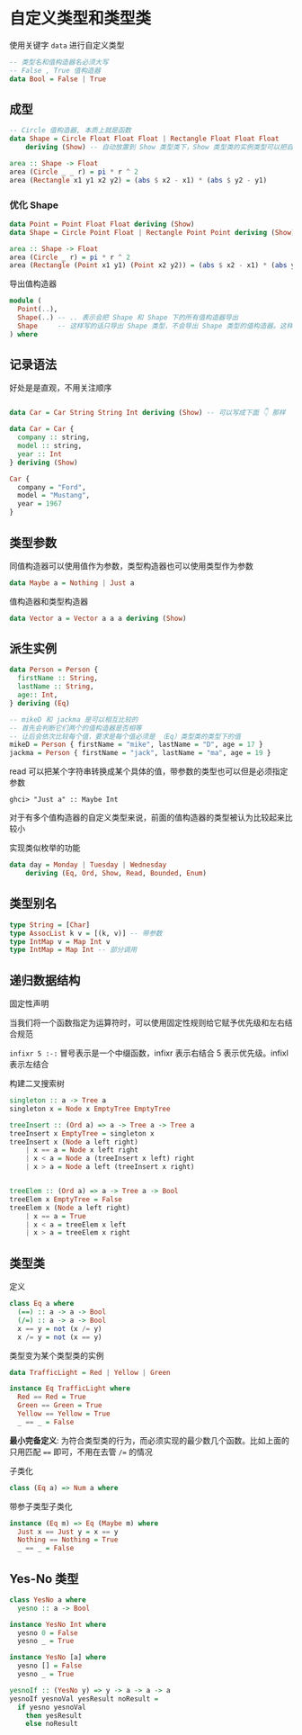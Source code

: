# 自定义类型和类型类

使用关键字 `data` 进行自定义类型

```haskell
-- 类型名和值构造器名必须大写
-- False , True 值构造器
data Bool = False | True
```

## 成型

```haskell
-- Circle 值构造器, 本质上就是函数
data Shape = Circle Float Float Float | Rectangle Float Float Float
    deriving (Show) -- 自动放置到 Show 类型类下，Show 类型类的实例类型可以把自身用字符串的形式打印出来

area :: Shape -> Float
area (Circle _ _ r) = pi * r ^ 2
area (Rectangle x1 y1 x2 y2) = (abs $ x2 - x1) * (abs $ y2 - y1)
```

### 优化 Shape

```haskell
data Point = Point Float Float deriving (Show)
data Shape = Circle Point Float | Rectangle Point Point deriving (Show)

area :: Shape -> Float
area (Circle _ r) = pi * r ^ 2
area (Rectangle (Point x1 y1) (Point x2 y2)) = (abs $ x2 - x1) * (abs y2 - y1)
```

导出值构造器

```haskell
module (
  Point(..),
  Shape(..) -- .. 表示会把 Shape 和 Shape 下的所有值构造器导出
  Shape     -- 这样写的话只导出 Shape 类型，不会导出 Shape 类型的值构造器。这样的好处就是形成了一个黑盒，Shape 的作者可以任意修改 Shape 的内部结构，而不对使用者产生影响
) where
```

## 记录语法

好处是是直观，不用关注顺序

```haskell

data Car = Car String String Int deriving (Show) -- 可以写成下面 👇 那样

data Car = Car {
  company :: string,
  model :: string,
  year :: Int
} deriving (Show)

Car {
  company = "Ford",
  model = "Mustang",
  year = 1967
}
```

## 类型参数

同值构造器可以使用值作为参数，类型构造器也可以使用类型作为参数

```haskell
data Maybe a = Nothing | Just a
```

值构造器和类型构造器

```haskell
data Vector a = Vector a a a deriving (Show)
```

## 派生实例

```haskell
data Person = Person {
  firstName :: String,
  lastName :: String,
  age:: Int,
} deriving (Eq)
```

```haskell
-- mikeD 和 jackma 是可以相互比较的
-- 首先会判断它们两个的值构造器是否相等
-- 让后会依次比较每个值，要求是每个值必须是 （Eq）类型类的类型下的值
mikeD = Person { firstName = "mike", lastName = "D", age = 17 }
jackma = Person { firstName = "jack", lastName = "ma", age = 19 }
```

read 可以把某个字符串转换成某个具体的值，带参数的类型也可以但是必须指定参数

```shell
ghci> "Just a" :: Maybe Int
```

对于有多个值构造器的自定义类型来说，前面的值构造器的类型被认为比较起来比较小

实现类似枚举的功能

```haskell
data day = Monday | Tuesday | Wednesday
    deriving (Eq, Ord, Show, Read, Bounded, Enum)
```

## 类型别名

```haskell
type String = [Char]
type AssocList k v = [(k, v)] -- 带参数
type IntMap v = Map Int v
type IntMap = Map Int -- 部分调用
```

## 递归数据结构

固定性声明

当我们将一个函数指定为运算符时，可以使用固定性规则给它赋予优先级和左右结合规范

`infixr 5 :-:` 冒号表示是一个中缀函数，infixr 表示右结合 5 表示优先级。infixl 表示左结合

构建二叉搜索树

```haskell
singleton :: a -> Tree a
singleton x = Node x EmptyTree EmptyTree

treeInsert :: (Ord a) => a -> Tree a -> Tree a
treeInsert x EmptyTree = singleton x
treeInsert x (Node a left right)
    | x == a = Node x left right
    | x < a = Node a (treeInsert x left) right
    | x > a = Node a left (treeInsert x right)


treeElem :: (Ord a) => a -> Tree a -> Bool
treeElem x EmptyTree = False
treeElem x (Node a left right)
    | x == a = True
    | x < a = treeElem x left
    | x > a = treeElem x right
```

## 类型类

定义

```haskell
class Eq a where
  (==) :: a -> a -> Bool
  (/=) :: a -> a -> Bool
  x == y = not (x /= y)
  x /= y = not (x == y)
```

类型变为某个类型类的实例

```haskell
data TrafficLight = Red | Yellow | Green

instance Eq TrafficLight where
  Red == Red = True
  Green == Green = True
  Yellow == Yellow = True
  _ == _ = False
```

**最小完备定义**: 为符合类型类的行为，而必须实现的最少数几个函数。比如上面的只用匹配 `==` 即可，不用在去管 `/=` 的情况

子类化

```haskell
class (Eq a) => Num a where
```

带参子类型子类化

```haskell
instance (Eq m) => Eq (Maybe m) where
  Just x == Just y = x == y
  Nothing == Nothing = True
  _ == _ = False
```

## Yes-No 类型

```haskell
class YesNo a where
  yesno :: a -> Bool

instance YesNo Int where
  yesno 0 = False
  yesno _ = True

instance YesNo [a] where
  yesno [] = False
  yesno _ = True
```

```haskell
yesnoIf :: (YesNo y) => y -> a -> a -> a
yesnoIf yesnoVal yesResult noResult =
  if yesno yesnoVal
    then yesResult
    else noResult 
```
